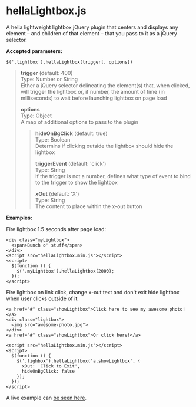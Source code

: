 hellaLightbox.js
===================

A hella lightweight lightbox jQuery plugin that centers and displays any element – and children of that element – that you pass to it as a jQuery selector.


**Accepted parameters:**

`$('.lightbox').hellaLightbox(trigger[, options])`  
>**trigger** (default: 400)  
>Type: Number or String  
>Either a jQuery selector delineating the element(s) that, when clicked, will trigger the lightbox or, if number, the amount of time (in milliseconds) to wait before launching lightbox on page load  
>
>**options**  
>Type: Object  
>A map of additional options to pass to the plugin  
>>**hideOnBgClick** (default: true)  
>>Type: Boolean  
>>Determins if clicking outside the lightbox should hide the lightbox  
>>
>>**triggerEvent** (default: 'click')  
>>Type: String  
>>If the trigger is not a number, defines what type of event to bind to the trigger to show the lightbox  
>>
>>**xOut** (default: 'X')  
>>Type: String  
>>The content to place within the x-out button  


**Examples:**

Fire lightbox 1.5 seconds after page load:
````
<div class="myLightbox">
  <span>Bunch o' stuff</span>
</div>
<script src="hellaLightbox.min.js"></script>
<script>
  $(function () {
    $('.myLightbox').hellaLightbox(2000);
  });
</script>
````

Fire lightbox on link click, change x-out text and don't exit hide lightbox when user clicks outside of it:
````
<a href="#" class="showLightbox">Click here to see my awesome photo!</a>
<div class="lightbox">
  <img src="awesome-photo.jpg">
</div>
<a href="#" class="showLightbox">Or click here!</a>

<script src="hellaLightbox.min.js"></script>
<script>
  $(function () {
    $('.lighbox').hellaLightbox('a.showLightbox', {
      xOut: 'Click to Exit',
      hideOnBgClick: false
    });
  });
</script>
````

A live example can [be seen here](http://lukeallanwhyte.com/tightrope/liteboxin/example.html).
